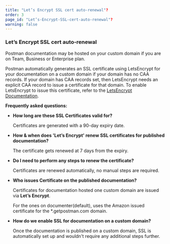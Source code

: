 ```yaml
---
title: "Let’s Encrypt SSL cert auto-renewal"?
order: 3
page_id: "Let’s-Encrypt-SSL-cert-auto-renewal"?
warning: false
---
```


### Let’s Encrypt SSL cert auto-renewal

Postman documentation may be hosted on your custom domain if you are on Team, Business or Enterprise plan.

Postman automatically generates an SSL certificate using LetsEncrypt for your documentation on a custom domain if your domain has no CAA records. If your domain has CAA records set, then LetsEncrypt needs an explicit CAA record to issue a certificate for that domain. To enable LetsEncrypt to issue this certificate, refer to the [LetsEncrypt Documentation](https://letsencrypt.org/docs/caa "https://letsencrypt.org/docs/caa").

**Frequently asked questions:**

- **How long are these SSL Certificates valid for?**

    Certificates are generated with a 90-day expiry date.

- **How & when does 'Let’s Encrypt' renew SSL certificates for published documentation?**

    The certificate gets renewed at 7 days from the expiry.

- **Do I need to perform any steps to renew the certificate?** 

    Certificates are renewed automatically, no manual steps are required.

- **Who issues Certificate on the published documentation?**

    Certificates for documentation hosted one custom domain are issued via **Let’s Encrypt**.

    For the ones on documenter(default), uses the Amazon issued certificate for the \*.getpostman.com domain.

- **How do we enable SSL for documentation on a custom domain?**

    Once the documentation is published on a custom domain, SSL is automatically set up and wouldn't require any additional  steps further.
